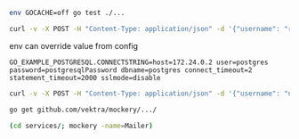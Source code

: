 ```bash
env GOCACHE=off go test ./...
```

```bash
curl -v -X POST -H "Content-Type: application/json" -d '{"username": "root", "password": "password"}' http://127.0.0.1:1234/auth2/login
```

env can override value from config
```
GO_EXAMPLE_POSTGRESQL.CONNECTSTRING=host=172.24.0.2 user=postgres password=postgresqlPassword dbname=postgres connect_timeout=2 statement_timeout=2000 sslmode=disable
```

```bash
curl -v -X POST -H "Content-Type: application/json" -d '{"username": "nikit.cpp@yandex.ru", "password": "password"}' http://127.0.0.1:1234/auth2/register
```

```bash
go get github.com/vektra/mockery/.../
```

```bash
(cd services/; mockery -name=Mailer)
```